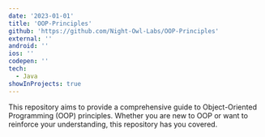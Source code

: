 ```yaml
---
date: '2023-01-01'
title: 'OOP-Principles'
github: 'https://github.com/Night-Owl-Labs/OOP-Principles'
external: ''
android: ''
ios: ''
codepen: ''
tech:
  - Java
showInProjects: true
---
```


This repository aims to provide a comprehensive guide to Object-Oriented Programming (OOP) principles. Whether you are new to OOP or want to reinforce your understanding, this repository has you covered.
